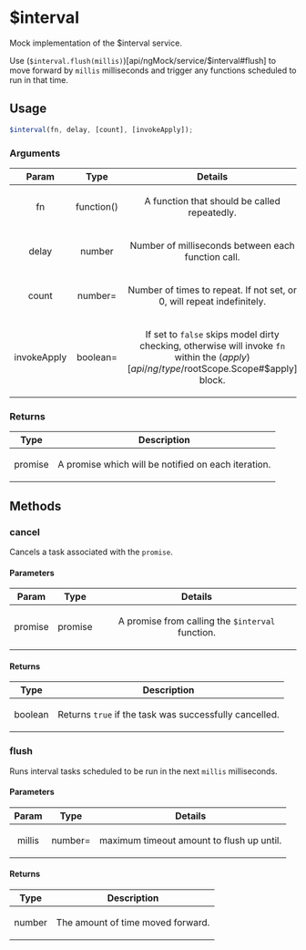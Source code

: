 



# $interval











Mock implementation of the $interval service.

Use (`$interval.flush(millis)`)[api/ngMock/service/$interval#flush] to
move forward by `millis` milliseconds and trigger any functions scheduled to run in that
time.







  

## Usage
```js
$interval(fn, delay, [count], [invokeApply]);
```





### Arguments

| Param | Type | Details |
| :--: | :--: | :--: |
| fn | function() | <p>A function that should be called repeatedly.</p>  |
| delay | number | <p>Number of milliseconds between each function call.</p>  |
| count | number= | <p>Number of times to repeat. If not set, or 0, will repeat indefinitely.</p>  |
| invokeApply | boolean= | <p>If set to <code>false</code> skips model dirty checking, otherwise will invoke <code>fn</code> within the ($apply)[api/ng/type/$rootScope.Scope#$apply] block.</p>  |

### Returns

| Type | Description |
| :--: | :--: |
| promise | <p>A promise which will be notified on each iteration.</p>  |


## Methods
### cancel
Cancels a task associated with the `promise`.


#### Parameters

| Param | Type | Details |
| :--: | :--: | :--: |
| promise | promise | <p>A promise from calling the <code>$interval</code> function.</p>  |




#### Returns</h4>

| Type | Description |
| :--: | :--: |
| boolean | <p>Returns <code>true</code> if the task was successfully cancelled.</p>  |




### flush
Runs interval tasks scheduled to be run in the next `millis` milliseconds.


#### Parameters

| Param | Type | Details |
| :--: | :--: | :--: |
| millis | number= | <p>maximum timeout amount to flush up until.</p>  |




#### Returns</h4>

| Type | Description |
| :--: | :--: |
| number | <p>The amount of time moved forward.</p>  |










